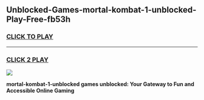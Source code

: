
## Unblocked-Games-mortal-kombat-1-unblocked-Play-Free-fb53h
<h3>
<a href="https://premium76.site?title=mortal-kombat-1-unblocked&ref=23A">CLICK TO PLAY</a></h3>
<hr>

<h3>
<a href="https://premium76.site?title=mortal-kombat-1-unblocked&ref=23A">CLICK 2 PLAY</a>
  
</h3>

<a href="https://premium76.site?title=mortal-kombat-1-unblocked&ref=23A"><img src="https://clearcache.store/games.png"></a>


**mortal-kombat-1-unblocked games unblocked: Your Gateway to Fun and Accessible Online Gaming**

